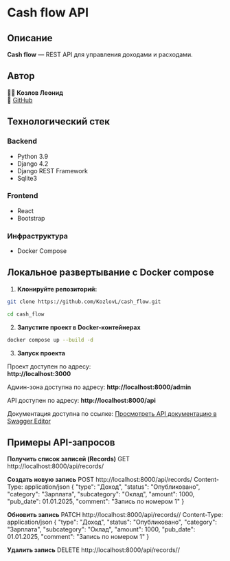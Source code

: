 # Cash flow API

## Описание

**Cash flow** — REST API для управления доходами и расходами.


## Автор
👨‍💻 **Козлов Леонид**  
📧 [GitHub](https://github.com/KozlovL) 


## Технологический стек
### Backend
- Python 3.9
- Django 4.2
- Django REST Framework
- Sqlite3

### Frontend
- React
- Bootstrap

### Инфраструктура
- Docker Compose

## Локальное развертывание с Docker compose

1. **Клонируйте репозиторий:**
```bash
git clone https://github.com/KozlovL/cash_flow.git
```
```bash
cd cash_flow
```

2. **Запустите проект в Docker-контейнерах**
```bash
docker compose up --build -d
```

3. **Запуск проекта**

Проект доступен по адресу:  
**http://localhost:3000**

Админ-зона доступна по адресу:
**http://localhost:8000/admin**

API доступен по адресу:
**http://localhost:8000/api**

Документация доступна по ссылке:
[Просмотреть API документацию в Swagger Editor](https://editor.swagger.io/?url=https://raw.githubusercontent.com/твой-KozlovL/cash_flow/master/backend/schema.yaml)

## Примеры API-запросов

**Получить список записей (Records)**
GET http://localhost:8000/api/records/

**Создать новую запись**
POST http://localhost:8000/api/records/
Content-Type: application/json
{
  "type": "Доход",
  "status": "Опубликовано",
  "category": "Зарплата",
  "subcategory": "Оклад",
  "amount": 1000,
  "pub_date": 01.01.2025,
  "comment": "Запись по номером 1"
}

**Обновить запись**
PATCH http://localhost:8000/api/records/<id>/
Content-Type: application/json
{
  "type": "Доход",
  "status": "Опубликовано",
  "category": "Зарплата",
  "subcategory": "Оклад",
  "amount": 1000,
  "pub_date": 01.01.2025,
  "comment": "Запись по номером 1"
}

**Удалить запись**
DELETE http://localhost:8000/api/records/<id>/
